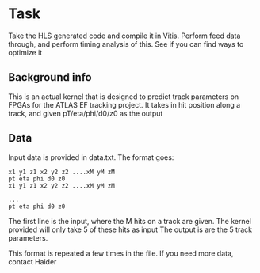 # Task
Take the HLS generated code and compile it in Vitis. Perform feed data through, and perform timing analysis of this. See if you can find ways to optimize it

## Background info
This is an actual kernel that is designed to predict track parameters on FPGAs for the ATLAS EF tracking project. It takes in hit position along a track, and given pT/eta/phi/d0/z0 as the output

## Data
Input data is provided in data.txt. The format goes:

```
x1 y1 z1 x2 y2 z2 ....xM yM zM
pt eta phi d0 z0
x1 y1 z1 x2 y2 z2 ....xM yM zM

...
pt eta phi d0 z0
```


The first line is the input, where the M hits on a track are given. The kernel provided will only take 5 of these hits as input
The output is are the 5 track parameters. 

This format is repeated a few times in the file. If you need more data, contact Haider
